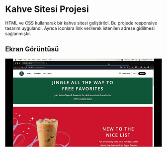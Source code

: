 <h1>Kahve Sitesi Projesi</h1>

HTML ve CSS kullanarak bir kahve sitesi geliştirildi. Bu projede responsive tasarım uygulandı. Ayrıca iconlara link verilerek istenilen adrese gidilmesi sağlanmıştır.

<h2>Ekran Görüntüsü</h2>

![](/image/ekran.gif)
